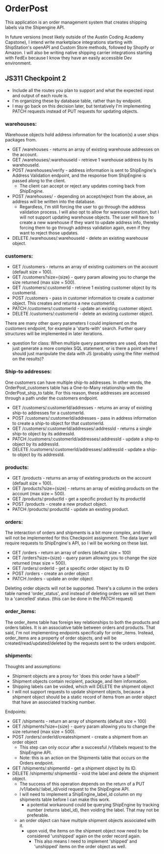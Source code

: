 # OrderPost

This application is an order management system that creates shipping labels via the Shipengine API.

In future versions (most likely outside of the Austin Coding Academy Capstone), I intend write marketplace integrations starting with ShipStation's openAPI and Custom Store methods, followed by Shopify or Amazon. I will also be writing native shipping carrier integrations starting with FedEx because I know they have an easily accessible Dev environment.

## JS311 Checkpoint 2

- Include all the routes you plan to support and what the expected input and output of each route is.
- I'm organizing these by database table, rather than by endpoint.
- I may go back on this decision later, but tentatively I'm implementing PATCH requests instead of PUT requests for updating objects.

### warehouses:

Warehouse objects hold address information for the location(s) a user ships packages from.

- GET /warehouses - returns an array of existing warehouse addresses on the account.
- GET /warehouses/:warehouseId - retrieve 1 warehouse address by its warehouseId.
- POST /warehouses/verify - address information is sent to ShipEngine's Address Validation endpoint, and the response from ShipEngine is passed along to the client.
  - The client can accept or reject any updates coming back from ShipEngine.
- POST /warehouses/ - depending on accept/reject from the above, an address will be written into the database.
  - Regardless, I'm still forcing the user to go through the address validation process. I will also opt to allow for wareouse creation, but I will not support updating warehouse objects. The user will have to create a new warehouse if they want to update address info, thereby forcing them to go through address validation again, even if they want to reject those updates.
- DELETE /warehouses/:warehouseId - delete an existing warehouse object.

### customers:

- GET /customers - returns an array of existing customers on the account (default size = 100).
- GET /customers?size={size} - query param allowing you to change the size returned (max size = 500).
- GET /customers/:customerId - retrieve 1 existing customer object by its customerId.
- POST /customers - pass in customer information to create a customer object. This creates and returns a new customerId.
- PATCH /customers/:customerId - update an existing customer object.
- DELETE /customers/:customerId - delete an existing customer object.

There are many other query parameters I could implement on the customers endpoint, for example a 'starts-with' search. Further query structures will be implemented in later iterations.

- question for class: When multiple query parameters are used, does that just generate a more complex SQL statement, or is there a point where I should just manipulate the data with JS (probably using the filter method on the results)?

### Ship-to addresses:

One customers can have multiple ship-to addresses. In other words, the OrderPost_customers table has a One-to-Many relationship with the OrderPost_ship_to table. For this reason, these addresses are accessed through a path under the customers endpoint.

- GET /customers/:customerId/addresses - returns an array of existing ship-to addresses for a customerId.
- POST /customers/:customerId/addresses - pass in address information to create a ship-to object for that customerId.
- GET /customers/:customerId/addresses/:addressId - returns a single ship-to object by its addressId.
- PATCH /customers/:customerId/addresses/:addressId - update a ship-to object by its addressId.
- DELETE /customers/:customerId/addresses/:addressId - update a ship-to object by its addressId.

### products:

- GET /products - returns an array of existing products on the account (default size = 100).
- GET /products?size={size} - returns an array of existing products on the account (max size = 500).
- GET /products/:productId - get a specific product by its productId
- POST /products - create a new product object.
- PATCH /products/:productId - update an existing product.

### orders:

The interaction of orders and shipments is a bit more complex, and likely will not be implemented for this Checkpoint assignment. The data layer will require requests to ShipEngine's API, so I will be working on these last.

- GET /orders - return an array of orders (default size = 100)
- GET /orders?size={size} - query param allowing you to change the size returned (max size = 500).
- GET /orders/:orderId - get a specific order object by its ID
- POST /orders - create an order object
- PATCH /orders - update an order object

Deleting order objects will not be supported. There's a column in the orders table named 'order_status', and instead of deleting orders we will set them to a 'cancelled' status. (this can be done in the PATCH request)

### order_items:

The order_items table has foreign key relationships to both the products and orders tables. It is an associative table between orders and products. That said, I'm not implementing endpoints specifically for order_items. Instead, order_items are a property of order objects, and will be created/read/updated/deleted by the requests sent to the orders endpoint.

### shipments:

Thoughts and assumptions:

- Shipment objects are a proxy for 'does this order have a label?'
- Shipment objects contain recipient, package, and item information.
- Shipping labels can be voided, which will DELETE the shipment object
- I will not support requests to update shipment objects, because a shipment object should be a static record of items from an order object that have an associated tracking number.

Endpoints:

- GET /shipments - return an array of shipments (default size = 100)
- GET /shipments?size={size} - query param allowing you to change the size returned (max size = 500).
- POST /orders/:orderId/createshipment - create a shipment from an order object
  - This step can only occur after a successful /v1/labels request to the ShipEngine API.
  - Note: this is an action on the Shipments table that occurs on the Orders endpoint.
- GET /shipments/:shipmentId - get a shipment object by its ID.
- DELETE /shipments/:shipmentId - void the label and delete the shipment object.
  - The success of this operation depends on the return of a PUT /v1/labels/:label_id/void request to the ShipEngine API.
  - I will need to implement a ShipEngine_label_id column on my shipments table before I can make this work.
    - a potential workaround could be querying ShipEngine by tracking number (returns label_id), then voiding the label. That may not be preferable.
  - an order object can have multiple shipment objects associated with it.
    - upon void, the items on the shipment object now need to be considered 'unshipped' again on the order record again.
      - This also means I need to implement 'shipped' and 'unshipped' items on the order object as well.
